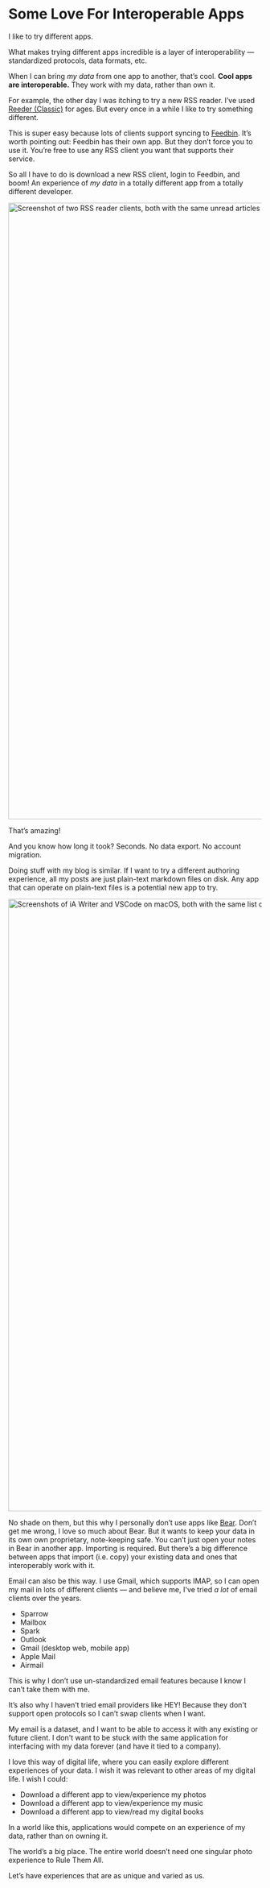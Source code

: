 # Some Love For Interoperable Apps

I like to try different apps.

What makes trying different apps incredible is a layer of interoperability — standardized protocols, data formats, etc.

When I can bring _my data_ from one app to another, that’s cool. **Cool apps are interoperable.** They work with my data, rather than own it.

For example, the other day I was itching to try  a new RSS reader. I’ve used [Reeder (Classic)](https://reederapp.com/classic/) for ages. But every once in a while I like to try something different.

This is super easy because lots of clients support syncing to [Feedbin](https://feedbin.com). It’s worth pointing out: Feedbin has their own app. But they don’t force you to use it. You’re free to use any RSS client you want that supports their service.

So all I have to do is download a new RSS client, login to Feedbin, and boom! An experience of _my data_ in a totally different app from a totally different developer.

<img src="https://cdn.jim-nielsen.com/blog/2025/interchangeable-apps-reeders.png" width="1722" height="1224" alt="Screenshot of two RSS reader clients, both with the same unread articles (one is Reeder and the other is NetNewsWire)." />

That’s amazing!

And you know how long it took? Seconds. No data export. No account migration.

Doing stuff with my blog is similar. If I want to try a different authoring experience, all my posts are just plain-text markdown files on disk. Any app that can operate on plain-text files is a potential new app to try.

<img src="https://cdn.jim-nielsen.com/blog/2025/interchangeable-apps-notes.png" width="1804" height="1216" alt="Screenshots of iA Writer and VSCode on macOS, both with the same list of plain-text markdown files." />

No shade on them, but this why I personally don’t use apps like [Bear](https://bear.app). Don’t get me wrong, I love so much about Bear. But it wants to keep your data in its own own proprietary, note-keeping safe. You can’t just open your notes in Bear in another app. Importing is required. But there’s a big difference between apps that import (i.e. copy) your existing data and ones that interoperably work with it. 

Email can also be this way. I use Gmail, which supports IMAP, so I can open my mail in lots of different clients — and believe me, I've tried _a lot_ of email clients over the years.

- Sparrow
- Mailbox
- Spark
- Outlook
- Gmail (desktop web, mobile app)
- Apple Mail
- Airmail

This is why I don’t use un-standardized email features because I know I can’t take them with me.

It’s also why I haven’t tried email providers like HEY! Because they don't support open protocols so I can’t swap clients when I want.

My email is a dataset, and I want to be able to access it with any existing or future client. I don't want to be stuck with the same application for interfacing with my data forever (and have it tied to a company).

I love this way of digital life, where you can easily explore different experiences of your data. I wish it was relevant to other areas of my digital life. I wish I could:

- Download a different app to view/experience my photos
- Download a different app to view/experience my music 
- Download a different app to view/read my digital books

In a world like this, applications would compete on an experience of my data, rather than on owning it. 

The world’s a big place. The entire world doesn’t need one singular photo experience to Rule Them All.

Let’s have experiences that are as unique and varied as us.